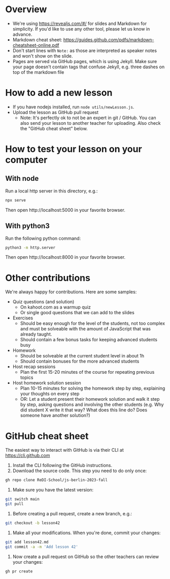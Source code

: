 # Overview

* We're using https://revealjs.com/#/ for slides and Markdown for simplicity. If you'd like to use any other tool, please let us know in advance.
* Markdown cheat sheet: https://guides.github.com/pdfs/markdown-cheatsheet-online.pdf
* Don't start lines with `Note:` as those are interpreted as speaker notes and won't show on the slide.
* Pages are served via GitHub pages, which is using Jekyll. Make sure your page doesn't contain tags that confuse Jekyll, e.g. three dashes on top of the markdown file

# How to add a new lesson

* If you have nodejs installed, run `node utils/newLesson.js`.
* Upload the lesson as GitHub pull request
  * Note: It's perfectly ok to not be an expert in git / GitHub. You can also send your lesson to another teacher for uploading. Also check the "GitHub cheat sheet" below.

# How to test your lesson on your computer

## With node

Run a local http server in this directory, e.g.:

```sh
npx serve
```

Then open http://localhost:5000 in your favorite browser.

## With python3

Run the following python command:

```sh
python3 -m http.server
```

Then open http://localhost:8000 in your favorite browser.

# Other contributions

We're always happy for contributions. Here are some samples:

* Quiz questions (and solution)
  * On kahoot.com as a warmup quiz
  * Or single good questions that we can add to the slides
* Exercises
  * Should be easy enough for the level of the students, not too complex and must be solveable with the amount of JavaScript that was already taught.
  * Should contain a few bonus tasks for keeping advanced students busy
* Homework
  * Should be solveable at the current student level in about 1h
  * Should contain bonuses for the more advanced students
* Host recap sessions
  * Plan the first 15-20 minutes of the course for repeating previous topics
* Host homework solution session
  * Plan 10-15 minutes for solving the homework step by step, explaining your thoughts on every step
  * OR: Let a student present their homework solution and walk it step by step, asking questions and involving the other students (e.g. Why did student X write it that way? What does this line do? Does someone have another solution?)

# GitHub cheat sheet

The easiest way to interact with GitHub is via their CLI at https://cli.github.com

1. Install the CLI following the GitHub instructions.
1. Download the source code. This step you need to do only once:

```sh
gh repo clone ReDI-School/js-berlin-2023-fall
```

1. Make sure you have the latest version:

```sh
git switch main
git pull
```

1. Before creating a pull request, create a new branch, e.g.:

```sh
git checkout -b lesson42
```

1. Make all your modifications. When you're done, commit your changes:

```sh
git add lesson42.md
git commit -a -m 'Add lesson 42'
```

1. Now create a pull request on GitHub so the other teachers can review your changes:

```sh
gh pr create
```

